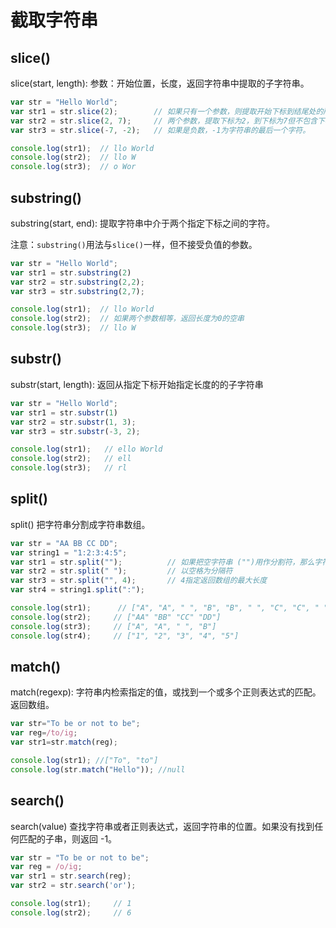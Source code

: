# 截取字符串

## slice()

slice(start, length): 参数：开始位置，长度，返回字符串中提取的子字符串。

```js
var str = "Hello World";
var str1 = str.slice(2);        // 如果只有一个参数，则提取开始下标到结尾处的所有字符串
var str2 = str.slice(2, 7);     // 两个参数，提取下标为2，到下标为7但不包含下标为7的字符串
var str3 = str.slice(-7, -2);   // 如果是负数，-1为字符串的最后一个字符。

console.log(str1);  // llo World
console.log(str2);  // llo W
console.log(str3);  // o Wor
```

## substring()

substring(start, end): 提取字符串中介于两个指定下标之间的字符。

注意：`substring()`用法与`slice()`一样，但不接受负值的参数。

```js
var str = "Hello World";
var str1 = str.substring(2)
var str2 = str.substring(2,2);
var str3 = str.substring(2,7);

console.log(str1);  // llo World
console.log(str2);  // 如果两个参数相等，返回长度为0的空串
console.log(str3);  // llo W
```

## substr()

substr(start, length): 返回从指定下标开始指定长度的的子字符串

```js
var str = "Hello World";
var str1 = str.substr(1)
var str2 = str.substr(1, 3);
var str3 = str.substr(-3, 2);

console.log(str1);   // ello World 
console.log(str2);   // ell
console.log(str3);   // rl
```

## split()

split() 把字符串分割成字符串数组。

```js
var str = "AA BB CC DD";
var string1 = "1:2:3:4:5";
var str1 = str.split("");          // 如果把空字符串 ("")用作分割符，那么字符串的每个字符之间都会被分割
var str2 = str.split(" ");         // 以空格为分隔符
var str3 = str.split("", 4);       // 4指定返回数组的最大长度
var str4 = string1.split(":");

console.log(str1);      // ["A", "A", " ", "B", "B", " ", "C", "C", " ", "D", "D"]
console.log(str2);     // ["AA" "BB" "CC" "DD"]
console.log(str3);     // ["A", "A", " ", "B"]
console.log(str4);     // ["1", "2", "3", "4", "5"]
```

## match()

match(regexp): 字符串内检索指定的值，或找到一个或多个正则表达式的匹配。返回数组。

```js
var str="To be or not to be";
var reg=/to/ig;
var str1=str.match(reg);

console.log(str1); //["To", "to"]
console.log(str.match("Hello")); //null
```

## search()

search(value) 查找字符串或者正则表达式，返回字符串的位置。如果没有找到任何匹配的子串，则返回 -1。

```js
var str = "To be or not to be";
var reg = /o/ig;
var str1 = str.search(reg);
var str2 = str.search('or');

console.log(str1);     // 1
console.log(str2);     // 6
```